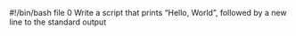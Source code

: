 #!/bin/bash
file 0 Write a script that prints “Hello, World”, followed by a new line to the standard output

